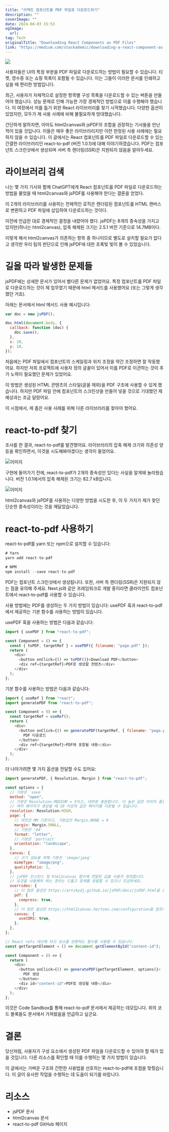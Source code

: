 ```yaml
---
title: "리액트 컴포넌트를 PDF 파일로 다운로드하기"
description: ""
coverImage: ""
date: 2024-08-03 15:53
ogImage: 
  url: 
tag: Tech
originalTitle: "Downloading React Components as PDF Files"
link: "https://medium.com/stackademic/downloading-a-react-component-as-pdf-12021aaf0ccc"
---
```




<img src="/assets/img/DownloadingReactComponentsasPDFFiles_0.png" />

사용자들은 UI의 특정 부분을 PDF 파일로 다운로드하는 방법이 필요할 수 있습니다. 티켓, 영수증 또는 쇼핑 목록이 포함될 수 있습니다. 이는 그들이 이러한 문서를 인쇄하고 싶을 때 편리한 방법입니다.

최근, 사용자가 자체적으로 설정한 항목별 구성 목록을 다운로드할 수 있는 버튼을 만들어야 했습니다. 성능 문제로 인해 가능한 가장 경제적인 방법으로 이를 수행해야 했습니다. 이 여정에서 저를 돕기 위한 React 라이브러리를 찾기 시작했습니다. 다양한 옵션이 있었지만, 모두가 제 사용 사례에 비해 불필요하게 방대했습니다.

간단하게 말하자면, 아마도 html2canvas와 jsPDF의 조합을 권장하는 기사들을 만난 적이 있을 것입니다. 이들은 매우 좋은 라이브러리지만 이런 한정된 사용 사례에는 필요하지 않을 수 있습니다. 이 글에서는 React 컴포넌트를 PDF 파일로 다운로드할 수 있는 간결한 라이브러리인 react-to-pdf (버전 1.0.1)에 대해 이야기하겠습니다. PDF는 컴포넌트 스크린샷에서 생성되며 서버 측 렌더링(SSR)은 지원되지 않음을 알아두세요.

<div class="content-ad"></div>

# 라이브러리 검색

나는 몇 가지 기사와 함께 ChatGPT에게 React 컴포넌트를 PDF 파일로 다운로드하는 방법을 물었을 때 html2canvas와 jsPDF를 사용해야 한다는 결론을 얻었다.

이 2개의 라이브러리를 사용하는 전체적인 로직은 렌더링된 컴포넌트를 HTML 캔버스로 변환하고 PDF 파일에 삽입하여 다운로드하는 것이다.

이전에 언급한 대로 경제적인 결정을 내렸어야 했다. jsPDF는 8개의 종속성을 가지고 있지만(하나는 html2canvas), 압축 해제된 크기는 2.5.1 버전 기준으로 14.7MB이다.

<div class="content-ad"></div>

이렇게 해서 html2canvas가 의존하는 항목 중 하나이므로 별도로 설치할 필요가 없다고 생각한 우리 팀의 판단으로 인해 jsPDF에 대한 초록빛 빛이 볼 수 있었습니다.

# 길을 따라 발생한 문제들

<div class="content-ad"></div>

jsPDF에는 상세한 문서가 있어서 별다른 문제가 없었어요. 특정 컴포넌트를 PDF 파일로 다운로드하는 것이 제 업무였기 때문에 html 메서드를 사용했어요 (또는 그렇게 생각했던 거죠).

아래는 문서에서 html 메서드 사용 예시입니다:

```js
var doc = new jsPDF();

doc.html(document.body, {
  callback: function (doc) {
    doc.save();
  },
  x: 10,
  y: 10,
});
```

처음에는 PDF 파일에서 컴포넌트의 스케일링과 위치 조정을 약간 조정하면 잘 작동했어요. 하지만 저희 프로젝트에 사용자 정의 글꼴이 있어서 이를 PDF로 이관하는 것이 추가 노력이 필요했던 문제가 있었어요.

<div class="content-ad"></div>

이 방법은 생성된 HTML 콘텐츠의 스타일(글꼴 제외)을 PDF 구조에 사용할 수 있게 했습니다. 하지만 PDF 파일 안에 컴포넌트의 스크린샷을 만들어 넣을 것으로 기대했던 제 예상과는 조금 달랐어요.

이 시점에서, 제 좁은 사용 사례를 위해 다른 라이브러리를 찾아야 했어요.

# react-to-pdf 찾기

조사를 한 결과, react-to-pdf를 발견했어요. 라이브러리의 압축 해제 크기와 의존성 양 등을 확인하면서, 이것을 시도해봐야겠다는 생각이 들었어요.

<div class="content-ad"></div>

![이미지](/assets/img/DownloadingReactComponentsasPDFFiles_3.png)

구현에 들어가기 전에, react-to-pdf가 2개의 종속성만 있다는 사실을 알게돼 놀라웠습니다. 버전 1.0.1에서의 압축 해제된 크기는 82.7 kB입니다.

![이미지](/assets/img/DownloadingReactComponentsasPDFFiles_4.png)

html2canvas와 jsPDF를 사용하는 다양한 방법을 시도한 후, 이 두 가지가 제가 찾던 단순한 종속성이라는 것을 깨달았습니다.

<div class="content-ad"></div>

# react-to-pdf 사용하기

react-to-pdf를 yarn 또는 npm으로 설치할 수 있습니다:

```js
# Yarn
yarn add react-to-pdf

# NPM
npm install --save react-to-pdf
```

PDF는 컴포넌트 스크린샷에서 생성됩니다. 또한, 서버 측 렌더링(SSR)은 지원되지 않는 점을 유의해 주세요. Next.js와 같은 프레임워크로 개발 중이라면 클라이언트 컴포넌트에서 react-to-pdf를 사용할 수 있습니다.

<div class="content-ad"></div>

사용 방법에는 PDF를 생성하는 두 가지 방법이 있습니다: usePDF 훅과 react-to-pdf에서 제공하는 기본 함수를 사용하는 방법이 있습니다.

usePDF 훅을 사용하는 방법은 다음과 같습니다:

```js
import { usePDF } from "react-to-pdf";

const Component = () => {
  const { toPDF, targetRef } = usePDF({ filename: "page.pdf" });
  return (
    <div>
      <button onClick={() => toPDF()}>Download PDF</button>
      <div ref={targetRef}>PDF로 생성할 컨텐츠</div>
    </div>
  );
};
```

기본 함수를 사용하는 방법은 다음과 같습니다:

<div class="content-ad"></div>

```js
import { useRef } from "react";
import generatePDF from "react-to-pdf";

const Component = () => {
  const targetRef = useRef();
  return (
    <div>
      <button onClick={() => generatePDF(targetRef, { filename: "page.pdf" })}>
        PDF 다운로드
      </button>
      <div ref={targetRef}>PDF에 포함될 내용</div>
    </div>
  );
};
```

더 나아가려면 몇 가지 옵션을 전달할 수도 있어요:

```js
import generatePDF, { Resolution, Margin } from "react-to-pdf";

const options = {
  // 기본은 `save`
  method: "open",
  // 기본은 Resolution.MEDIUM = 3이고, 대부분 충분합니다. 더 높은 값은 이미지 품질을 높이지만 PDF 크기도 늘어나므로 주의하세요.
  // 여러 페이지가 생성될 때 10 이상의 값은 페이지를 다운될 수 있습니다.
  resolution: Resolution.HIGH,
  page: {
    // 마진은 MM 기준이고, 기본값은 Margin.NONE = 0
    margin: Margin.SMALL,
    // 기본은 'A4'
    format: "letter",
    // 기본은 'portrait'
    orientation: "landscape",
  },
  canvas: {
    // 크기 성능을 위해 기본은 'image/jpeg'
    mimeType: "image/png",
    qualityRatio: 1,
  },
  // jsPDF 인스턴스 및 html2canvas 함수에 전달된 값을 사용자 정의합니다.
  // 요것을 사용해야 하는 경우는 드물고 문제를 유발할 수 있으니 조심하세요.
  overrides: {
    // 더 많은 옵션은 https://artskydj.github.io/jsPDF/docs/jsPDF.html을 참조하세요.
    pdf: {
      compress: true,
    },
    // 더 많은 옵션은 https://html2canvas.hertzen.com/configuration을 참조하세요.
    canvas: {
      useCORS: true,
    },
  },
};

// React refs 대신에 타깃 요소를 반환하는 함수를 사용할 수 있습니다.
const getTargetElement = () => document.getElementById("content-id");

const Component = () => {
  return (
    <div>
      <button onClick={() => generatePDF(getTargetElement, options)}>
        PDF 생성
      </button>
      <div id="content-id">PDF로 생성될 내용</div>
    </div>
  );
};
```

이것은 Code Sandbox를 통해 react-to-pdf 문서에서 제공하는 데모입니다. 위의 코드 블록들도 문서에서 가져왔음을 언급하고 싶군요.

<div class="content-ad"></div>

# 결론

당신처럼, 사용자가 구성 요소에서 생성된 PDF 파일을 다운로드할 수 있어야 할 때가 있을 것입니다. 다른 리소스를 확인할 때 이를 수행하는 몇 가지 방법이 있습니다.

이 글에서는 가벼운 구조와 간편한 사용법을 선호하는 react-to-pdf에 초점을 맞췄습니다. 이 글이 유사한 작업을 수행하는 데 도움이 되기를 바랍니다.

# 리소스

<div class="content-ad"></div>

- jsPDF 문서
- html2canvas 문서
- react-to-pdf GitHub 페이지
